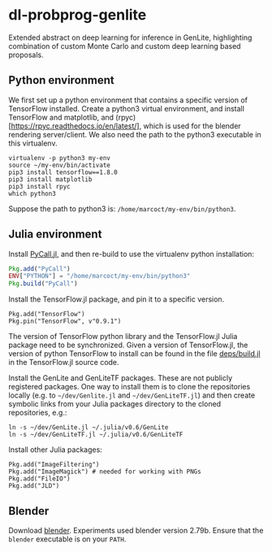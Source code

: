 # dl-probprog-genlite
Extended abstract on deep learning for inference in GenLite, highlighting combination of custom Monte Carlo and custom deep learning based proposals.

## Python environment

We first set up a python environment that contains a specific version of TensorFlow installed.
Create a python3 virtual environment, and install TensorFlow and matplotlib, and (rpyc)[https://rpyc.readthedocs.io/en/latest/], which is used for the blender rendering server/client.
We also need the path to the python3 executable in this virtualenv.
```
virtualenv -p python3 my-env
source ~/my-env/bin/activate
pip3 install tensorflow==1.8.0
pip3 install matplotlib
pip3 install rpyc
which python3
```
Suppose the path to python3 is: `/home/marcoct/my-env/bin/python3`.

## Julia environment

Install [PyCall.jl](https://github.com/JuliaPy/PyCall.jl), and then re-build to use the virtualenv python installation: 
```julia
Pkg.add("PyCall")
ENV["PYTHON"] = "/home/marcoct/my-env/bin/python3"
Pkg.build("PyCall")
```

Install the TensorFlow.jl package, and pin it to a specific version.
```
Pkg.add("TensorFlow")
Pkg.pin("TensorFlow", v"0.9.1")
```
The version of TensorFlow python library and the TensorFlow.jl Julia package need to be synchronized.
Given a version of TensorFlow.jl, the version of python TensorFlow to install can be found in the file [deps/build.jl](https://github.com/malmaud/TensorFlow.jl/blob/master/deps/build.jl) in the TensorFlow.jl source code.

Install the GenLite and GenLiteTF packages.
These are not publicly registered packages.
One way to install them is to clone the repositories locally (e.g. to `~/dev/Genlite.jl` and `~/dev/GenLiteTF.jl`) and then create symbolic links from your Julia packages directory to the cloned repositories, e.g.:
```
ln -s ~/dev/GenLite.jl ~/.julia/v0.6/GenLite
ln -s ~/dev/GenLiteTF.jl ~/.julia/v0.6/GenLiteTF
```

Install other Julia packages:
```
Pkg.add("ImageFiltering")
Pkg.add("ImageMagick") # needed for working with PNGs
Pkg.add("FileIO")
Pkg.add("JLD")
```

## Blender

Download [blender](https://www.blender.org/download/).
Experiments used blender version 2.79b.
Ensure that the `blender` executable is on your `PATH`.

